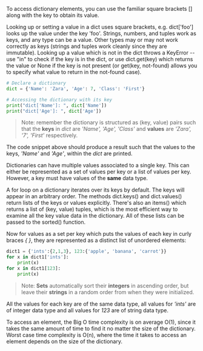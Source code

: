 <!--title={Accessing values in a dictionary}-->

To access dictionary elements, you can use the familiar square brackets [] along with the key to obtain its value.

Looking up or setting a value in a dict uses square brackets, e.g. dict['foo'] looks up the value under the key 'foo'. Strings, numbers, and tuples work as keys, and any type can be a value. Other types may or may not work correctly as keys (strings and tuples work cleanly since they are immutable). Looking up a value which is not in the dict throws a KeyError -- use "in" to check if the key is in the dict, or use dict.get(key) which returns the value or None if the key is not present (or get(key, not-found) allows you to specify what value to return in the not-found case).

```python
# Declare a dictionary 
dict = {'Name': 'Zara', 'Age': 7, 'Class': 'First'}

# Accessing the dictionary with its key
print("dict['Name']: ", dict['Name'])
print("dict['Age']: ", dict['Age'])
```

> Note: remember the dictionary is structured as (key, value) pairs such that the **keys** in _dict_ are _'Name', 'Age', 'Class'_ and **values** are _'Zara', '7', 'First'_ respectively.

The code snippet above should produce a result such that the values to the keys, *'Name'* and *'Age'*, within the _dict_ are printed.

Dictionaries can have multiple values associated to a single key. This can either be represented as a set of values per key or a list of values per key. However, a key must have values of the **same** data type. 

A for loop on a dictionary iterates over its keys by default. The keys will appear in an arbitrary order. The methods dict.keys() and dict.values() return lists of the keys or values explicitly. There's also an items() which returns a list of (key, value) tuples, which is the most efficient way to examine all the key value data in the dictionary. All of these lists can be passed to the sorted() function.

Now for values as a set per key which puts the values of each key in curly braces *{ }*, they are represented as a distinct list of unordered elements:

```python
dict1 = {'ints':{2,1,3}, 123:{'apple', 'banana', 'carrot'}}
for x in dict1['ints']:
    print(x)
for x in dict1[123]:
  	print(x)
```

> Note: **Sets** automatically sort their **integers** in ascending order, but leave their **strings** in a random order from when they were initialized.

All the values for each key are of the same data type, all values for *'ints'* are of integer data type and all values for *123* are of string data type. 

To access an element, the Big O time complexity is on average O(1), since it takes the same amount of time to find it no matter the size of the dictionary. Worst case time complexity is O(n), where the time it takes to access an element depends on the size of the dictionary.
